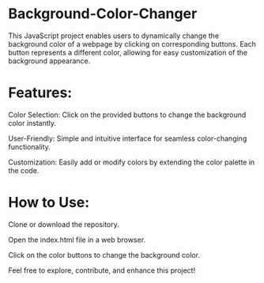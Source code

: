# Background-Color-Changer
This JavaScript project enables users to dynamically change the background color of a webpage by clicking on corresponding buttons. Each button represents a different color, allowing for easy customization of the background appearance.

# Features:
Color Selection: Click on the provided buttons to change the background color instantly.

User-Friendly: Simple and intuitive interface for seamless color-changing functionality.

Customization: Easily add or modify colors by extending the color palette in the code.

# How to Use:
Clone or download the repository.

Open the index.html file in a web browser.

Click on the color buttons to change the background color.

Feel free to explore, contribute, and enhance this project!
